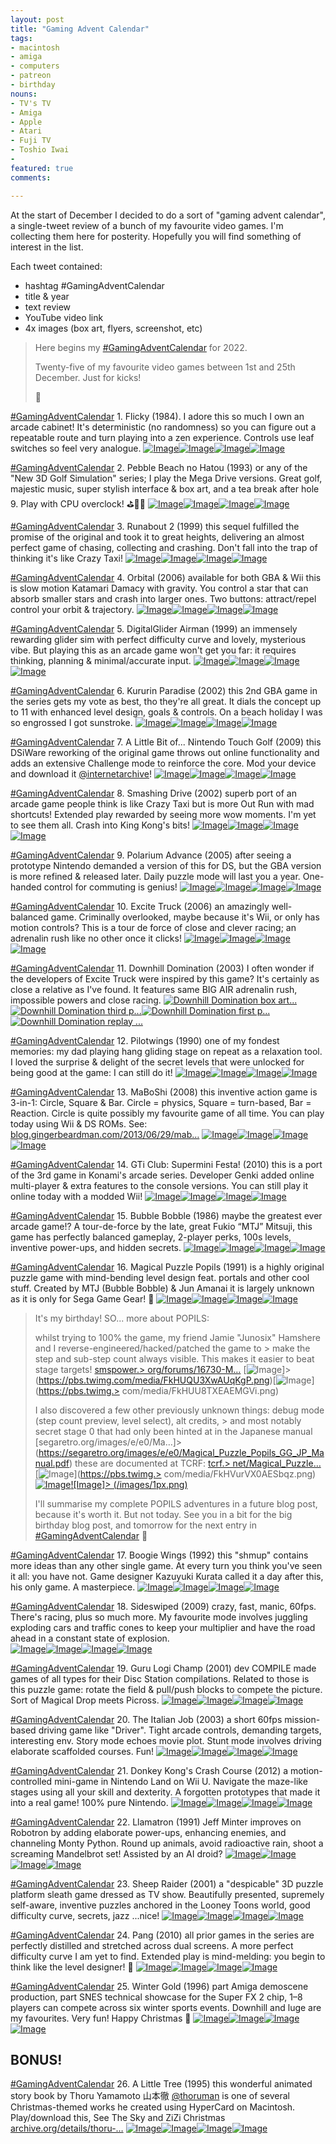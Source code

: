 ```yaml
---
layout: post
title: "Gaming Advent Calendar"
tags:
- macintosh
- amiga
- computers
- patreon
- birthday
nouns:
- TV's TV
- Amiga
- Apple
- Atari
- Fuji TV
- Toshio Iwai
- 
featured: true
comments: 

---
```


At the start of December I decided to do a sort of "gaming advent calendar", a single-tweet review of a bunch of my favourite video games. I'm collecting them here for posterity. Hopefully you will find something of interest in the list.

Each tweet contained:
- hashtag #GamingAdventCalendar
- title & year
- text review
- YouTube video link
- 4x images (box art, flyers, screenshot, etc)

> Here begins my [#GamingAdventCalendar](/hashtag/GamingAdventCalendar) for 2022.  
>   
> Twenty-five of my favourite video games between 1st and 25th December. Just for kicks!  
>   
> 🧵

[#GamingAdventCalendar](/hashtag/GamingAdventCalendar) 1. Flicky (1984). I adore this so much I own an arcade cabinet! It's deterministic (no randomness) so you can figure out a repeatable route and turn playing into a zen experience. Controls use leaf switches so feel very analogue. [![Image](/images/1px.png)](https://pbs.twimg.com/media/FjKnOAvXEAIlR9V.jpg)[![Image](/images/1px.png)](https://pbs.twimg.com/media/FjKnOA0XgAA8wvj.jpg)[![Image](/images/1px.png)](https://pbs.twimg.com/media/FjKnOAqXgAAslBU.jpg)[![Image](/images/1px.png)](https://pbs.twimg.com/media/FjKnOAqWAAABvDM.jpg)

[#GamingAdventCalendar](/hashtag/GamingAdventCalendar) 2. Pebble Beach no Hatou (1993) or any of the "New 3D Golf Simulation" series; I play the Mega Drive versions. Great golf, majestic music, super stylish interface & box art, and a tea break after hole 9. Play with CPU overclock! ⛳️🏌️‍♂️ [![Image](/images/1px.png)](https://pbs.twimg.com/media/FjKsRTxWYAU3crE.jpg)[![Image](/images/1px.png)](https://pbs.twimg.com/media/FjKsRTwXkAUaf5T.jpg)[![Image](/images/1px.png)](https://pbs.twimg.com/media/FjKsRTxXoAEb4I7.jpg)[![Image](/images/1px.png)](https://pbs.twimg.com/media/FjKsRTuXwAIl3y_.jpg)

[#GamingAdventCalendar](/hashtag/GamingAdventCalendar) 3. Runabout 2 (1999) this sequel fulfilled the promise of the original and took it to great heights, delivering an almost perfect game of chasing, collecting and crashing. Don't fall into the trap of thinking it's like Crazy Taxi! [![Image](/images/1px.png)](https://pbs.twimg.com/media/FjKw3TZXwAAiWVE.jpg)[![Image](/images/1px.png)](https://pbs.twimg.com/media/FjKw3TUWYAEwI_0.jpg)[![Image](/images/1px.png)](https://pbs.twimg.com/media/FjKw3TdWYAEHvyg.jpg)[![Image](/images/1px.png)](https://pbs.twimg.com/media/FjKw3TVXEAALYKK.jpg)

[#GamingAdventCalendar](/hashtag/GamingAdventCalendar) 4. Orbital (2006) available for both GBA & Wii this is slow motion Katamari Damacy with gravity. You control a star that can absorb smaller stars and crash into larger ones. Two buttons: attract/repel control your orbit & trajectory. [![Image](/images/1px.png)](https://pbs.twimg.com/media/FjK5WO-WIAMTSYq.jpg)[![Image](/images/1px.png)](https://pbs.twimg.com/media/FjK5WO8XgAAdR1Z.jpg)[![Image](/images/1px.png)](https://pbs.twimg.com/media/FjK5WO1WIAAur1S.jpg)[![Image](/images/1px.png)](https://pbs.twimg.com/media/FjK5WO-WAAAF5mJ.jpg)

[#GamingAdventCalendar](/hashtag/GamingAdventCalendar) 5. DigitalGlider Airman (1999) an immensely rewarding glider sim with perfect difficulty curve and lovely, mysterious vibe. But playing this as an arcade game won't get you far: it requires thinking, planning & minimal/accurate input. [![Image](/images/1px.png)](https://pbs.twimg.com/media/FjLD3hKWYAIFO7y.jpg)[![Image](/images/1px.png)](https://pbs.twimg.com/media/FjLD3hUWQAAB1Rg.jpg)[![Image](/images/1px.png)](https://pbs.twimg.com/media/FjLD3hKWIAAFDxV.jpg)[![Image](/images/1px.png)](https://pbs.twimg.com/media/FjLD3hLWIAEtbil.jpg)

[#GamingAdventCalendar](/hashtag/GamingAdventCalendar) 6. Kururin Paradise (2002) this 2nd GBA game in the series gets my vote as best, tho they're all great. It dials the concept up to 11 with enhanced level design, goals & controls. On a beach holiday I was so engrossed I got sunstroke. [![Image](/images/1px.png)](https://pbs.twimg.com/media/FjQPUnFWAAI8NOP.jpg)[![Image](/images/1px.png)](https://pbs.twimg.com/media/FjQPUnEWIAEXwj4.jpg)[![Image](/images/1px.png)](https://pbs.twimg.com/media/FjQPUnAWAAAhfbl.jpg)[![Image](/images/1px.png)](https://pbs.twimg.com/media/FjQPUnCWYAIob2H.jpg)

[#GamingAdventCalendar](/hashtag/GamingAdventCalendar) 7. A Little Bit of... Nintendo Touch Golf (2009) this DSiWare reworking of the original game throws out online functionality and adds an extensive Challenge mode to reinforce the core. Mod your device and download it [@internetarchive](https://twitter.com/internetarchive)! [![Image](/images/1px.png)](https://pbs.twimg.com/media/FjX2_WfXoAAx_db.jpg)[![Image](/images/1px.png)](https://pbs.twimg.com/media/FjX2_XPXgAcdXOO.jpg)[![Image](/images/1px.png)](https://pbs.twimg.com/media/FjX3YzhWAAAFyyR.jpg)[![Image](/images/1px.png)](https://pbs.twimg.com/media/FjX3tfYXoAQuWJw.jpg)

[#GamingAdventCalendar](/hashtag/GamingAdventCalendar) 8. Smashing Drive (2002) superb port of an arcade game people think is like Crazy Taxi but is more Out Run with mad shortcuts! Extended play rewarded by seeing more wow moments. I'm yet to see them all. Crash into King Kong's bits! [![Image](/images/1px.png)](https://pbs.twimg.com/media/FjeYD3vXkAQw-hH.jpg)[![Image](/images/1px.png)](https://pbs.twimg.com/media/FjeYD30XkBwo8f3.jpg)[![Image](/images/1px.png)](https://pbs.twimg.com/media/FjeYD3yXkBYEgZX.jpg)[![Image](/images/1px.png)](https://pbs.twimg.com/media/FjeYD3rWAAAKZAA.jpg)

[#GamingAdventCalendar](/hashtag/GamingAdventCalendar) 9. Polarium Advance (2005) after seeing a prototype Nintendo demanded a version of this for DS, but the GBA version is more refined & released later. Daily puzzle mode will last you a year. One-handed control for commuting is genius! [![Image](/images/1px.png)](https://pbs.twimg.com/media/FjokjEQWAAUH-jO.jpg)[![Image](/images/1px.png)](https://pbs.twimg.com/media/Fjokx1uXoAIKqFs.png)[![Image](/images/1px.png)](https://pbs.twimg.com/media/FjolzkCXwAEqmIB.png)[![Image](/images/1px.png)](https://pbs.twimg.com/media/FjolzkAWYAAPuwi.png)

[#GamingAdventCalendar](/hashtag/GamingAdventCalendar) 10. Excite Truck (2006) an amazingly well-balanced game. Criminally overlooked, maybe because it's Wii, or only has motion controls? This is a tour de force of close and clever racing; an adrenalin rush like no other once it clicks! [![Image](/images/1px.png)](https://pbs.twimg.com/media/FjomZ9pXEAE_6AM.jpg)[![Image](/images/1px.png)](https://pbs.twimg.com/media/FjomvsYXgAAwqJk.jpg)[![Image](/images/1px.png)](https://pbs.twimg.com/media/Fjomwp5WQAMWxlS.jpg)[![Image](/images/1px.png)](https://pbs.twimg.com/media/FjomxphXkAIOdmI.jpg)

[#GamingAdventCalendar](/hashtag/GamingAdventCalendar) 11. Downhill Domination (2003) I often wonder if the developers of Excite Truck were inspired by this game? It's certainly as close a relative as I've found. It features same BIG AIR adrenalin rush, impossible powers and close racing. [![Downhill Domination box art...](/images/1px.png)](https://pbs.twimg.com/media/FjtPT1RWIAI1uKu.jpg)[![Downhill Domination third p...](/images/1px.png)](https://pbs.twimg.com/media/FjtPFfhXwAAToZL.png)[![Downhill Domination first p...](/images/1px.png)](https://pbs.twimg.com/media/FjtPGeZXwAM6g-T.jpg)[![Downhill Domination replay ...](/images/1px.png)](https://pbs.twimg.com/media/FjtPHu5XoAQTzAW.jpg)

[#GamingAdventCalendar](/hashtag/GamingAdventCalendar) 12. Pilotwings (1990) one of my fondest memories: my dad playing hang gliding stage on repeat as a relaxation tool. I loved the surprise & delight of the secret levels that were unlocked for being good at the game: I can still do it! [![Image](/images/1px.png)](https://pbs.twimg.com/media/FkHHscgXkAAc1ot.jpg)[![Image](/images/1px.png)](https://pbs.twimg.com/media/FkHHuTDWAAAy-Di.png)[![Image](/images/1px.png)](https://pbs.twimg.com/media/FkHHupTXkAM9Toa.png)[![Image](/images/1px.png)](https://pbs.twimg.com/media/FkHHu7xWIAAN8A0.png)

[#GamingAdventCalendar](/hashtag/GamingAdventCalendar) 13. MaBoShi (2008) this inventive action game is 3-in-1: Circle, Square & Bar. Circle = physics, Square = turn-based, Bar = Reaction. Circle is quite possibly my favourite game of all time. You can play today using Wii & DS ROMs. See: [blog.gingerbeardman.com/2013/06/29/mab…](https://blog.gingerbeardman.com/2013/06/29/maboshi/) [![Image](/images/1px.png)](https://pbs.twimg.com/media/FkHJ_ljWIAMHB-g.png)[![Image](/images/1px.png)](https://pbs.twimg.com/media/FkHKCuzXkAE3qZq.jpg)[![Image](/images/1px.png)](https://pbs.twimg.com/media/FkHKJ-DXoAAIl8F.jpg)[![Image](/images/1px.png)](https://pbs.twimg.com/media/FkHKL9BXEAIouFe.jpg)

[#GamingAdventCalendar](/hashtag/GamingAdventCalendar) 14. GTi Club: Supermini Festa! (2010) this is a port of the 3rd game in Konami's arcade series. Developer Genki added online multi-player & extra features to the console versions. You can still play it online today with a modded Wii! [![Image](/images/1px.png)](https://pbs.twimg.com/media/FkHK6fPXkAEHcSg.jpg)[![Image](/images/1px.png)](https://pbs.twimg.com/media/FkHMJRkWYAIyr0b.jpg)[![Image](/images/1px.png)](https://pbs.twimg.com/media/FkHMhmtXkAEaqy8.jpg)[![Image](/images/1px.png)](https://pbs.twimg.com/media/FkHMihOXEAA5nAU.jpg)

[#GamingAdventCalendar](/hashtag/GamingAdventCalendar) 15. Bubble Bobble (1986) maybe the greatest ever arcade game!? A tour-de-force by the late, great Fukio “MTJ” Mitsuji, this game has perfectly balanced gameplay, 2-player perks, 100s levels, inventive power-ups, and hidden secrets. [![Image](/images/1px.png)](https://pbs.twimg.com/media/FkHNhX6X0AQFpdZ.jpg)[![Image](/images/1px.png)](https://pbs.twimg.com/media/FkHObF6XoAEtT0o.png)[![Image](/images/1px.png)](https://pbs.twimg.com/media/FkHOc5_XoAU06bG.png)[![Image](/images/1px.png)](https://pbs.twimg.com/media/FkHOdkyXEAAMZdc.png)

[#GamingAdventCalendar](/hashtag/GamingAdventCalendar) 16. Magical Puzzle Popils (1991) is a highly original puzzle game with mind-bending level design feat. portals and other cool stuff. Created by MTJ (Bubble Bobble) & Jun Amanai it is largely unknown as it is only for Sega Game Gear! 🧵 [![Image](/images/1px.png)](https://pbs.twimg.com/media/FkHPOyZWIAAVoxC.jpg)[![Image](/images/1px.png)](https://pbs.twimg.com/media/FkHPQUhWIAQBvbq.png)[![Image](/images/1px.png)](https://pbs.twimg.com/media/FkHPU22WAAE2XJE.png)[![Image](/images/1px.png)](https://pbs.twimg.com/media/FkHPV3mXwAQONOI.png)

> It's my birthday! SO... more about POPILS:  
>   
> whilst trying to 100% the game, my friend Jamie "Junosix" Hamshere and I reverse-engineered/hacked/patched the game to > make the step and sub-step count always visible. This makes it easier to beat stage targets! [smspower.> org/forums/16730-M…](https://www.smspower.org/forums/16730-MagicalPuzzlePopilsGGHackHelp) [![Image](/images/1px.png)]> (https://pbs.twimg.com/media/FkHUQU3XwAUqKgP.png)[![Image](/images/1px.png)](https://pbs.twimg.> com/media/FkHUU8TXEAEMGVi.png)
> 
> I also discovered a few other previously unknown things: debug mode (step count preview, level select), alt credits, > and most notably secret stage 0 that had only been hinted at in the Japanese manual [segaretro.org/images/e/e0/Ma…]> (https://segaretro.org/images/e/e0/Magical_Puzzle_Popils_GG_JP_Manual.pdf) these are documented at TCRF: [tcrf.> net/Magical\_Puzzle…](https://tcrf.net/Magical_Puzzle_Popils) [![Image](/images/1px.png)](https://pbs.twimg.> com/media/FkHVurVX0AESbqz.png)[![Image](/images/1px.png)](https://pbs.twimg.com/media/FkHVwxNXEAc5xgd.png)[![Image]> (/images/1px.png)](https://pbs.twimg.com/media/FkHVzYLXkAAsioj.png)
> 
> I'll summarise my complete POPILS adventures in a future blog post, because it's worth it. But not today. See you in a bit for the big birthday blog post, and tomorrow for the next entry in [#GamingAdventCalendar](/hashtag/GamingAdventCalendar) 🎄

[#GamingAdventCalendar](/hashtag/GamingAdventCalendar) 17. Boogie Wings (1992) this "shmup" contains more ideas than any other single game. At every turn you think you've seen it all: you have not. Game designer Kazuyuki Kurata called it a day after this, his only game. A masterpiece. [![Image](/images/1px.png)](https://pbs.twimg.com/media/FkMlbNjWYAEBNiV.jpg)[![Image](/images/1px.png)](https://pbs.twimg.com/media/FkMlbNjXgAAUM1Y.jpg)[![Image](/images/1px.png)](https://pbs.twimg.com/media/FkMlbNnXgAAoiDz.jpg)[![Image](/images/1px.png)](https://pbs.twimg.com/media/FkMlbNqXEAIm23f.jpg)

[#GamingAdventCalendar](/hashtag/GamingAdventCalendar) 18. Sideswiped (2009) crazy, fast, manic, 60fps. There's racing, plus so much more. My favourite mode involves juggling exploding cars and traffic cones to keep your multiplier and have the road ahead in a constant state of explosion.  
[![Image](/images/1px.png)](https://pbs.twimg.com/media/FkTjB-kXkAAmbB8.jpg)[![Image](/images/1px.png)](https://pbs.twimg.com/media/FkTjB-kWYAEcFcM.jpg)[![Image](/images/1px.png)](https://pbs.twimg.com/media/FkTjB-hWIAAO2vP.jpg)[![Image](/images/1px.png)](https://pbs.twimg.com/media/FkTjB-pXwAEQHxx.jpg)

[#GamingAdventCalendar](/hashtag/GamingAdventCalendar) 19. Guru Logi Champ (2001) dev COMPILE made games of all types for their Disc Station compilations. Related to those is this puzzle game: rotate the field & pull/push blocks to compete the picture. Sort of Magical Drop meets Picross. [![Image](/images/1px.png)](https://pbs.twimg.com/media/FkXhi6qWIAggomV.jpg)[![Image](/images/1px.png)](https://pbs.twimg.com/media/FkXhi6xXoAEmxwb.jpg)[![Image](/images/1px.png)](https://pbs.twimg.com/media/FkXhi6sWIBMVFea.jpg)[![Image](/images/1px.png)](https://pbs.twimg.com/media/FkXhi6tWYAEP9Nf.jpg)

[#GamingAdventCalendar](/hashtag/GamingAdventCalendar) 20. The Italian Job (2003) a short 60fps mission-based driving game like "Driver". Tight arcade controls, demanding targets, interesting env. Story mode echoes movie plot. Stunt mode involves driving elaborate scaffolded courses. Fun! [![Image](/images/1px.png)](https://pbs.twimg.com/media/Fkcy7YhXgAMSHID.jpg)[![Image](/images/1px.png)](https://pbs.twimg.com/media/Fkcy7YdXkAcPqve.jpg)[![Image](/images/1px.png)](https://pbs.twimg.com/media/Fkcy7YkXwAYra_-.jpg)[![Image](/images/1px.png)](https://pbs.twimg.com/media/Fkcy7YeWAAEu8lz.jpg)

[#GamingAdventCalendar](/hashtag/GamingAdventCalendar) 21. Donkey Kong's Crash Course (2012) a motion-controlled mini-game in Nintendo Land on Wii U. Navigate the maze-like stages using all your skill and dexterity. A forgotten prototypes that made it into a real game! 100% pure Nintendo. [![Image](/images/1px.png)](https://pbs.twimg.com/media/FkdaGX-XkAEMmhB.jpg)[![Image](/images/1px.png)](https://pbs.twimg.com/media/FkdaGYGX0AAvMxU.jpg)[![Image](/images/1px.png)](https://pbs.twimg.com/media/FkdaGX_XgAA6m1s.jpg)[![Image](/images/1px.png)](https://pbs.twimg.com/media/FkdaGYGWYAAQLJj.jpg)

[#GamingAdventCalendar](/hashtag/GamingAdventCalendar) 22. Llamatron (1991) Jeff Minter improves on Robotron by adding elaborate power-ups, enhancing enemies, and channeling Monty Python. Round up animals, avoid radioactive rain, shoot a screaming Mandelbrot set! Assisted by an AI droid? [![Image](/images/1px.png)](https://pbs.twimg.com/media/FkiwuoFWYAAWr67.jpg)[![Image](/images/1px.png)](https://pbs.twimg.com/media/FkiwuoGXoAIA2Ua.jpg)[![Image](/images/1px.png)](https://pbs.twimg.com/media/FkiwuoEWQAArGJk.jpg)[![Image](/images/1px.png)](https://pbs.twimg.com/media/FkiwuoNXkAIe65-.jpg)

[#GamingAdventCalendar](/hashtag/GamingAdventCalendar) 23. Sheep Raider (2001) a "despicable" 3D puzzle platform sleath game dressed as TV show. Beautifully presented, supremely self-aware, inventive puzzles anchored in the Looney Toons world, good difficulty curve, secrets, jazz ...nice! [![Image](/images/1px.png)](https://pbs.twimg.com/media/FknkK7-XgAkhfuS.jpg)[![Image](/images/1px.png)](https://pbs.twimg.com/media/FknkK7-XkAA1cnV.jpg)[![Image](/images/1px.png)](https://pbs.twimg.com/media/FknkK78WIAEGF5n.jpg)[![Image](/images/1px.png)](https://pbs.twimg.com/media/FknkK7-WIAY1r9f.jpg)

[#GamingAdventCalendar](/hashtag/GamingAdventCalendar) 24. Pang (2010) all prior games in the series are perfectly distilled and stretched across dual screens. A more perfect difficulty curve I am yet to find. Extended play is mind-melding: you begin to think like the level designer! 🤯 [![Image](/images/1px.png)](https://pbs.twimg.com/media/Fkwv33nXgAAMihs.jpg)[![Image](/images/1px.png)](https://pbs.twimg.com/media/Fkwv33kXoAAtjTL.jpg)[![Image](/images/1px.png)](https://pbs.twimg.com/media/Fkwv33nXoAA5SWQ.jpg)[![Image](/images/1px.png)](https://pbs.twimg.com/media/Fkwv33iXkAAAcFq.jpg)

[#GamingAdventCalendar](/hashtag/GamingAdventCalendar) 25. Winter Gold (1996) part Amiga demoscene production, part SNES technical showcase for the Super FX 2 chip, 1–8 players can compete across six winter sports events. Downhill and luge are my favourites. Very fun! Happy Christmas 🎄 [![Image](/images/1px.png)](https://pbs.twimg.com/media/Fkz3mpQXkAAn8xL.jpg)[![Image](/images/1px.png)](https://pbs.twimg.com/media/Fkz3mpSWYAA1nMN.jpg)[![Image](/images/1px.png)](https://pbs.twimg.com/media/Fkz3mpSX0AAj1JF.jpg)[![Image](/images/1px.png)](https://pbs.twimg.com/media/Fkz3mpSWIAI2odB.jpg)

## BONUS! 

[#GamingAdventCalendar](/hashtag/GamingAdventCalendar) 26. A Little Tree (1995) this wonderful animated story book by Thoru Yamamoto 山本徹 [@thoruman](https://twitter.com/thoruman) is one of several Christmas-themed works he created using HyperCard on Macintosh. Play/download this, See The Sky and ZiZi Christmas [archive.org/details/thoru-…](https://archive.org/details/thoru-yamamoto-hypercard-stacks) [![Image](/images/1px.png)](https://pbs.twimg.com/media/Fk565XnWYAciA1q.png)[![Image](/images/1px.png)](https://pbs.twimg.com/media/Fk565XoXkAE88AS.png)[![Image](/images/1px.png)](https://pbs.twimg.com/media/Fk565XnWIAAZY3P.png)[![Image](/images/1px.png)](https://pbs.twimg.com/media/Fk565X0XoAEr77B.png)
